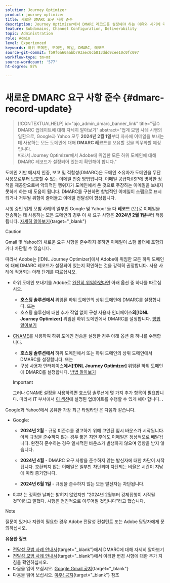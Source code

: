 ```yaml
---
solution: Journey Optimizer
product: journey optimizer
title: 새로운 DMARC 요구 사항 준수
description: Journey Optimizer에서 DMARC 레코드를 설정해야 하는 이유와 시기에 대해 알아봅니다
feature: Subdomains, Channel Configuration, Deliverability
topic: Administration
role: Admin
level: Experienced
keywords: 하위 도메인, 도메인, 메일, DMARC, 레코드
source-git-commit: f59f6a60aabb793aec0cb813ddd9cee10c0fc097
workflow-type: tm+mt
source-wordcount: '577'
ht-degree: 87%

---
```


# 새로운 DMARC 요구 사항 준수 {#dmarc-record-update}

>[!CONTEXTUALHELP]
>id="ajo_admin_dmarc_banner_link"
>title="필수 DMARC 업데이트에 대해 자세히 알아보기"
>abstract="업계 모범 사례 시행의 일환으로, Google과 Yahoo 모두 **2024년 2월 1일**&#x200B;부터 자사에 이메일을 보내는 데 사용하는 모든 도메인에 대해 **DMARC 레코드**&#x200B;를 보유할 것을 의무화할 예정입니다.<br>따라서 Journey Optimizer에서 Adobe에 위임한 모든 하위 도메인에 대해 DMARC 레코드가 설정되어 있는지 확인해야 합니다."

도메인 기반 메시지 인증, 보고 및 적합성(DMARC)은 도메인 소유자가 도메인을 무단 사용으로부터 보호할 수 있는 이메일 인증 방법입니다. 이메일 공급자/ISP에 명확한 정책을 제공함으로써 악의적인 행위자가 도메인에서 온 것으로 주장하는 이메일을 보내지 못하게 하는 데 도움이 됩니다. DMARC를 구현하면 합법적인 이메일이 스팸으로 표시되거나 거부될 위험이 줄어들고 이메일 전달성이 향상됩니다.

시행 중인 업계 모범 사례의 일부인 Google 및 Yahoo! 둘 다 **레코드** (으)로 이메일을 전송하는 데 사용하는 모든 도메인의 경우 이 새 요구 사항은 **2024년 2월 1일**&#x200B;부터 적용됩니다. [자세히 알아보기](https://experienceleague.adobe.com/docs/deliverability-learn/deliverability-best-practice-guide/additional-resources/guidance-around-changes-to-google-and-yahoo.html?lang=ko#dmarc){target="_blank"}

>[!CAUTION]
>
>Gmail 및 Yahoo!의 새로운 요구 사항을 준수하지 못하면 이메일이 스팸 폴더에 포함되거나 차단될 수 있습니다.

따라서 Adobe는 [!DNL Journey Optimizer]에서 Adobe에 위임한 모든 하위 도메인에 대해 DMARC 레코드가 설정되어 있는지 확인하는 것을 강력히 권장합니다. 사용 사례에 적용되는 아래 단계를 따르십시오.

* 하위 도메인 보내기를 Adobe로 [완전히 위임하였다면](delegate-subdomain.md#full-subdomain-delegation) 아래 옵션 중 하나를 따르십시오.

   * **호스팅 솔루션에서** 위임된 하위 도메인의 상위 도메인에 DMARC를 설정합니다.
또는
   * 호스팅 솔루션에 대한 추가 작업 없이 구성 사용자 인터페이스&#x200B;**의[!DNL Journey Optimizer]** 위임된 하위 도메인에서 DMARC를 설정합니다. [방법 알아보기](dmarc-record.md#implement-dmarc)

* [CNAME](delegate-subdomain.md#cname-subdomain-delegation)를 사용하여 하위 도메인 전송을 설정한 경우 아래 옵션 중 하나를 수행합니다.

   * **호스팅 솔루션에서** 하위 도메인에서 또는 하위 도메인의 상위 도메인에서 DMARC를 설정합니다.
또는
   * 구성 사용자 인터페이스&#x200B;**에서[!DNL Journey Optimizer]** 위임된 하위 도메인에 DMARC를 설정합니다. [방법 알아보기](dmarc-record.md#implement-dmarc)

  >[!IMPORTANT]
  >
  >그러나 CNAME 설정을 사용하려면 호스팅 솔루션에 몇 가지 추가 항목이 필요합니다. 따라서 IT 부서에서 [이 섹션](dmarc-record.md#implement-dmarc)에 설명된 업데이트를 수행할 수 있게 해야 합니다. .

Google과 Yahoo!에서 공유한 가장 최근 타임라인 은 다음과 같습니다.

* Google:

   * **2024년 2월** - 규정 미준수를 경고하기 위해 고안된 임시 바운스가 시작됩니다. 아직 규정을 준수하지 않는 경우 짧은 지연 후에도 이메일은 정상적으로 배달됩니다. 완전히 준수하는 경우 일시적인 바운스가 발생하지 않으며 영향을 받지 않습니다.

   * **2024년 4월** - DMARC 요구 사항을 준수하지 않는 발신자에 대한 차단이 시작됩니다. 호환되지 않는 이메일은 일부만 차단되며 차단되는 비율은 시간이 지남에 따라 증가합니다.

   * **2024년 6월 1일** - 규정을 준수하지 않는 모든 발신자는 차단됩니다.

* 야후! 는 정확한 날짜는 밝히지 않았지만 &quot;2024년 2월부터 강제집행이 시작될 것&quot;이라고 말했다. 시행은 점진적으로 이루어질 것입니다”라고 했습니다.

>[!NOTE]
>
>질문이 있거나 지원이 필요한 경우 Adobe 전달성 컨설턴트 또는 Adobe 담당자에게 문의하십시오.

**유용한 링크**

* [전달성 모범 사례 안내서](https://experienceleague.adobe.com/docs/deliverability-learn/deliverability-best-practice-guide/additional-resources/technotes/implement-dmarc.html?lang=ko#about){target="_blank"}에서 DMARC에 대해 자세히 알아보기
* [전달성 모범 사례 안내서](https://experienceleague.adobe.com/docs/deliverability-learn/deliverability-best-practice-guide/additional-resources/guidance-around-changes-to-google-and-yahoo.html?lang=ko){target="_blank"}에서 이러한 변경 사항에 대한 추가 지침을 확인하십시오.
* 다음을 읽어 보십시오. [Google Gmail 공지](https://blog.google/products/gmail/gmail-security-authentication-spam-protection/){target="_blank"}
* 다음을 읽어 보십시오. [야후! 공지](https://blog.postmaster.yahooinc.com/post/730172167494483968/more-secure-less-spam){target="_blank"} 참조
